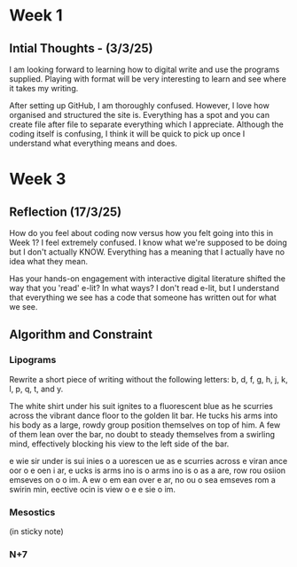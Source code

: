 # Week 1
## Intial Thoughts - (3/3/25)
I am looking forward to learning how to digital write and use the programs supplied. Playing with format will be very interesting to learn and see where it takes my writing.

After setting up GitHub, I am thoroughly confused. However, I love how organised and structured the site is. Everything has a spot and you can create file after file to separate everything which I appreciate. Although the coding itself is confusing, I think it will be quick to pick up once I understand what everything means and does.
  
# Week 3
## Reflection (17/3/25)
How do you feel about coding now versus how you felt going into this in Week 1?
I feel extremely confused. I know what we're supposed to be doing but I don't actually KNOW. Everything has a meaning that I actually have no idea what they mean.

Has your hands-on engagement with interactive digital literature shifted the way that you 'read' e-lit? In what ways?
I don't read e-lit, but I understand that everything we see has a code that someone has written out for what we see. 

## Algorithm and Constraint
### Lipograms
Rewrite a short piece of writing without the following letters: b, d, f, g, h, j, k, l, p, q, t, and y.

The white shirt under his suit ignites to a fluorescent blue as he scurries across the vibrant dance floor to the golden lit bar. He tucks his arms into his body as a large, rowdy group position themselves on top of him. A few of them lean over the bar, no doubt to steady themselves from a swirling mind, effectively blocking his view to the left side of the bar.

e wie sir under is sui inies o a uorescen ue as e scurries across e viran ance oor o e oen i ar, e ucks is arms ino is o arms ino is o as a are, row rou osiion emseves on o o im. A ew o em ean over e ar, no ou o sea emseves rom a swirin min, eective ocin is view o e e sie o im.

### Mesostics
(in sticky note)
        
### N+7



